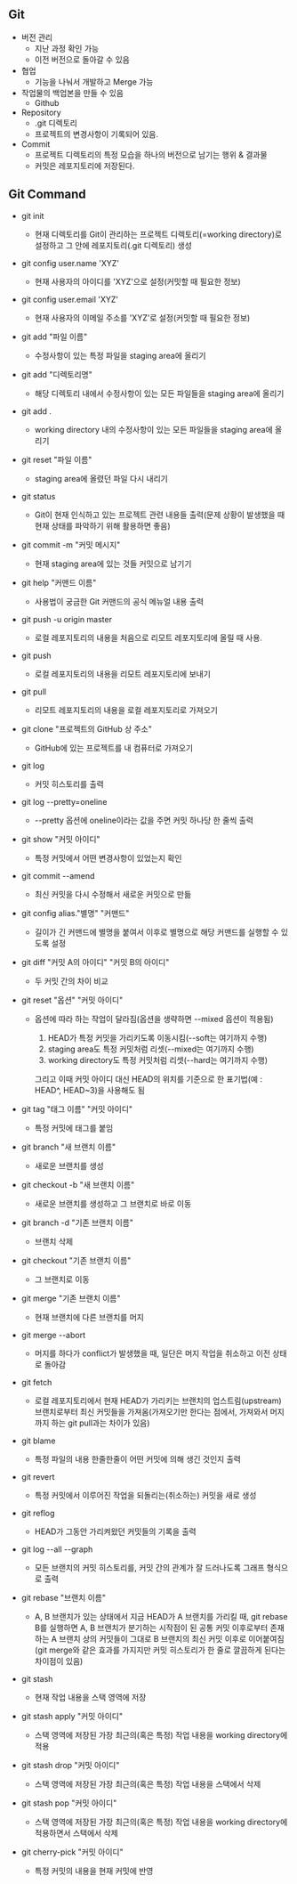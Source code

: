 Git
---
- 버전 관리
    - 지난 과정 확인 가능
    - 이전 버전으로 돌아갈 수 있음
- 협업
    - 기능을 나눠서 개발하고 Merge 가능
- 작업물의 백업본을 만들 수 있음
    - Github
- Repository
    - .git 디렉토리
    - 프로젝트의 변경사항이 기록되어 있음.
- Commit
    - 프로젝트 디렉토리의 특정 모습을 하나의 버전으로 남기는 행위 & 결과물
    - 커밋은 레포지토리에 저장된다.

Git Command
---

- git init
    - 현재 디렉토리를 Git이 관리하는 프로젝트 디렉토리(=working directory)로 설정하고 그 안에 레포지토리(.git 디렉토리) 생성

- git config user.name 'XYZ'
    - 현재 사용자의 아이디를 'XYZ'으로 설정(커밋할 때 필요한 정보)

- git config user.email 'XYZ'
    - 현재 사용자의 이메일 주소를 'XYZ'로 설정(커밋할 때 필요한 정보)

- git add "파일 이름"
    - 수정사항이 있는 특정 파일을 staging area에 올리기

- git add "디렉토리명"
    - 해당 디렉토리 내에서 수정사항이 있는 모든 파일들을 staging area에 올리기 

- git add .
    - working directory 내의 수정사항이 있는 모든 파일들을 staging area에 올리기

- git reset "파일 이름"
    - staging area에 올렸던 파일 다시 내리기

- git status
    - Git이 현재 인식하고 있는 프로젝트 관련 내용들 출력(문제 상황이 발생했을 때 현재 상태를 파악하기 위해 활용하면 좋음) 

- git commit -m "커밋 메시지"
    - 현재 staging area에 있는 것들 커밋으로 남기기

- git help "커맨드 이름"
    - 사용법이 궁금한 Git 커맨드의 공식 메뉴얼 내용 출력

- git push -u origin master
    - 로컬 레포지토리의 내용을 처음으로 리모트 레포지토리에 올릴 때 사용.

- git push
    - 로컬 레포지토리의 내용을 리모트 레포지토리에 보내기 

- git pull
    - 리모트 레포지토리의 내용을 로컬 레포지토리로 가져오기

- git clone "프로젝트의 GitHub 상 주소"
    - GitHub에 있는 프로젝트를 내 컴퓨터로 가져오기

- git log
    - 커밋 히스토리를 출력

- git log --pretty=oneline
    - --pretty 옵션에 oneline이라는 값을 주면 커밋 하나당 한 줄씩 출력 

- git show "커밋 아이디"
    - 특정 커밋에서 어떤 변경사항이 있었는지 확인

- git commit --amend
    - 최신 커밋을 다시 수정해서 새로운 커밋으로 만듦

- git config alias."별명" "커맨드"
    - 길이가 긴 커맨드에 별명을 붙여서 이후로 별명으로 해당 커맨드를 실행할 수 있도록 설정

- git diff "커밋 A의 아이디" "커밋 B의 아이디"
    - 두 커밋 간의 차이 비교

- git reset "옵션" "커밋 아이디"
    - 옵션에 따라 하는 작업이 달라짐(옵션을 생략하면 --mixed 옵션이 적용됨)
		1. HEAD가 특정 커밋을 가리키도록 이동시킴(--soft는 여기까지 수행)
		2. staging area도 특정 커밋처럼 리셋(--mixed는 여기까지 수행)
        3. working directory도 특정 커밋처럼 리셋(--hard는 여기까지 수행)
	    
	    그리고 이때 커밋 아이디 대신 HEAD의 위치를 기준으로 한 표기법(예 : HEAD^, HEAD~3)을 사용해도 됨

- git tag "태그 이름" "커밋 아이디"
    - 특정 커밋에 태그를 붙임
    
- git branch "새 브랜치 이름"
    - 새로운 브랜치를 생성

- git checkout -b "새 브랜치 이름"
    - 새로운 브랜치를 생성하고 그 브랜치로 바로 이동

- git branch -d "기존 브랜치 이름"
    - 브랜치 삭제

- git checkout "기존 브랜치 이름"
    - 그 브랜치로 이동

- git merge "기존 브랜치 이름"
    - 현재 브랜치에 다른 브랜치를 머지

- git merge --abort
    - 머지를 하다가 conflict가 발생했을 때, 일단은 머지 작업을 취소하고 이전 상태로 돌아감
    
- git fetch
    - 로컬 레포지토리에서 현재 HEAD가 가리키는 브랜치의 업스트림(upstream) 브랜치로부터 최신 커밋들을 가져옴(가져오기만 한다는 점에서, 가져와서 머지까지 하는 git pull과는 차이가 있음)

- git blame
    - 특정 파일의 내용 한줄한줄이 어떤 커밋에 의해 생긴 것인지 출력 

- git revert
    - 특정 커밋에서 이루어진 작업을 되돌리는(취소하는) 커밋을 새로 생성
    
- git reflog
    - HEAD가 그동안 가리켜왔던 커밋들의 기록을 출력

- git log --all --graph
    - 모든 브랜치의 커밋 히스토리를, 커밋 간의 관계가 잘 드러나도록 그래프 형식으로 출력

- git rebase "브랜치 이름"
    - A, B 브랜치가 있는 상태에서 지금 HEAD가 A 브랜치를 가리킬 때, git rebase B를 실행하면 A, B 브랜치가 분기하는 시작점이 된 공통 커밋 이후로부터 존재하는 A 브랜치 상의 커밋들이 그대로 B 브랜치의 최신 커밋 이후로 이어붙여짐(git merge와 같은 효과를 가지지만 커밋 히스토리가 한 줄로 깔끔하게 된다는 차이점이 있음)

- git stash
    - 현재 작업 내용을 스택 영역에 저장

- git stash apply "커밋 아이디"
    - 스택 영역에 저장된 가장 최근의(혹은 특정) 작업 내용을 working directory에 적용

- git stash drop "커밋 아이디"
    - 스택 영역에 저장된 가장 최근의(혹은 특정) 작업 내용을 스택에서 삭제

- git stash pop "커밋 아이디"
    - 스택 영역에 저장된 가장 최근의(혹은 특정) 작업 내용을 working directory에 적용하면서 스택에서 삭제

- git cherry-pick "커밋 아이디"
    - 특정 커밋의 내용을 현재 커밋에 반영